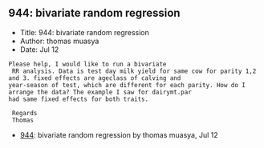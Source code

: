 ## 944: bivariate random regression

- Title: 944: bivariate random regression
- Author: thomas muasya
- Date: Jul 12

```
Please help, I would like to run a bivariate 
 RR analysis. Data is test day milk yield for same cow for parity 1,2 and 3. fixed effects are ageclass of calving and
year-season of test, which are different for each parity. How do I arrange the data? The example I saw for dairymt.par
had same fixed effects for both traits. 

 Regards
 Thomas
```

- [944](0944.md): bivariate random regression by thomas muasya, Jul 12
